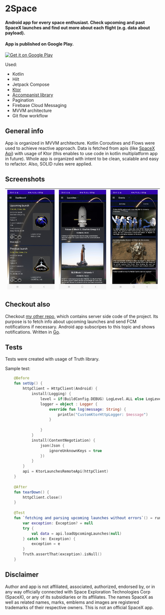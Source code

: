 # 2Space
#### Android app for every space enthusiast. Check upcoming and past SpaceX launches and find out more about each flight (e.g. data about payload).

#### App is published on Google Play.

<a href="https://play.google.com/store/apps/details?id=abandonedstudio.app.tospace">
    <img alt="Get it on Google Play"
        height="80"
        src="https://play.google.com/intl/en_us/badges/images/generic/en_badge_web_generic.png" />
</a>  

Used:
- Kotlin
- Hilt
- Jetpack Compose
- [Ktor](https://ktor.io/)
- [Accompanist library](https://github.com/google/accompanist)
- Pagination
- Firebase Cloud Messaging
- MVVM architecture
- Git flow workflow

## General info

App is organized in MVVM architecture. Kotlin Coroutines and Flows were used to achieve reactive approach. Data is fetched from apis (like [SpaceX Api](https://github.com/r-spacex/SpaceX-API)) with usage of Ktor (this enables to use code in kotlin multiplatform app in future). Whole app is organized with intent to be clean, scalable and easy to refactor. Also, SOLID rules were applied.

## Screenshots

| ![Dashboard](/screenshots/dashboard.jpg) | ![Launches](/screenshots/launches.jpg) | ![Events](/screenshots/events.jpg) |
|-|-|-|

## Checkout also

Checkout [my other repo](https://github.com/riddick-boss/2SpaceMessagingCenter), which contains server side code of the project. Its purpose is to fetch info about upcoming launches and send FCM notifications if necessary. Android app subscripes to this topic and shows notifications. Written in [Go](https://go.dev/).

## Tests

Tests were created with usage of Truth library.

Sample test:
```kotlin
    @Before
    fun setUp() {
        httpClient = HttpClient(Android) {
            install(Logging) {
                level = if(BuildConfig.DEBUG) LogLevel.ALL else LogLevel.NONE
                logger = object : Logger {
                    override fun log(message: String) {
                        println("CustomKtorHttpLogger: $message")
                    }

                }
            }
            install(ContentNegotiation) {
                json(Json {
                    ignoreUnknownKeys = true
                })
            }
        }
        api = KtorLaunchesRemoteApi(httpClient)
    }

    @After
    fun tearDown() {
        httpClient.close()
    }

    @Test
    fun `fetching and parsing upcoming launches without errors`() = runBlocking {
        var exception: Exception? = null
        try {
            val data = api.loadUpcomingLaunches(null)
        } catch (e: Exception) {
            exception = e
        }
        Truth.assertThat(exception).isNull()
    }
```

## Disclaimer

Author and app is not affiliated, associated, authorized, endorsed by, or in any way officially connected with Space Exploration Technologies Corp (SpaceX), or any of its subsidiaries or its affiliates. The names SpaceX as well as related names, marks, emblems and images are registered trademarks of their respective owners. This is not an official SpaceX app.
